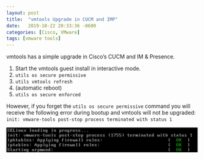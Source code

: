 ```yaml
---
layout: post
title:  "vmtools Upgrade in CUCM and IMP"
date:   2019-10-22 20:33:36 -0600
categories: [Cisco, VMware]
tags: [vmware tools]
---
```

vmtools has a simple upgrade in Cisco’s CUCM and IM & Presence.

1. Start the vmtools guest install in interactive mode.
1. `utils os secure permissive`
1. `utils vmtools refresh`
1. (automatic reboot)
1. `utils os secure enforced`

However, if you forget the `utils os secure permissive` command you will receive the following error during bootup and vmtools will not be upgraded: `init: vmware-tools post-stop process terminated with status 1`

[![pic](/assets/2019/10/forgot_to_disable_selinux_cucm.png)](/assets/2019/10/forgot_to_disable_selinux_cucm.png)
